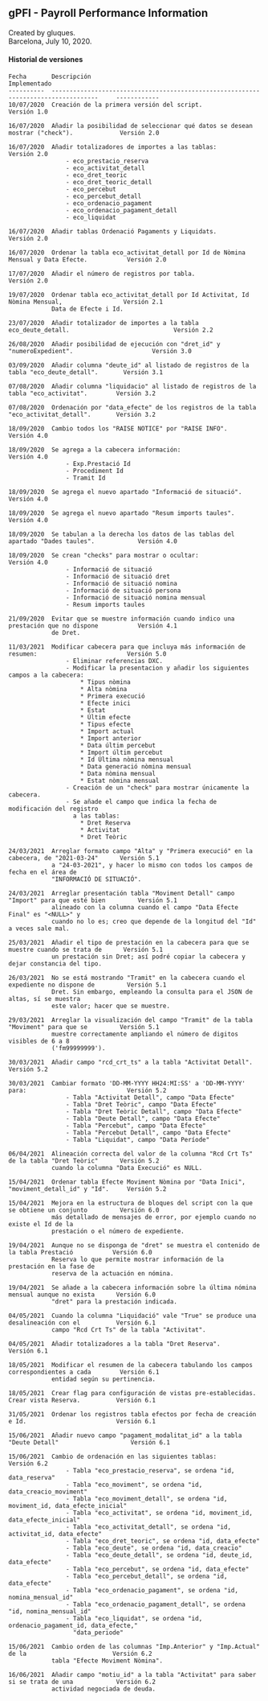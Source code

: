 ## gPFI - Payroll Performance Information

Created by gluques.  
Barcelona, July 10, 2020.

#### Historial de versiones

    Fecha       Descripción                                                                             Implementado
    ----------  -----------------------------------------------------------------------------------     ------------
    10/07/2020  Creación de la primera versión del script.                                              Versión 1.0
    
    16/07/2020  Añadir la posibilidad de seleccionar qué datos se desean mostrar ("check").             Versión 2.0
    
    16/07/2020  Añadir totalizadores de importes a las tablas:                                          Versión 2.0
                    - eco_prestacio_reserva 
                    - eco_activitat_detall  
                    - eco_dret_teoric   
                    - eco_dret_teoric_detall    
                    - eco_percebut  
                    - eco_percebut_detall   
                    - eco_ordenacio_pagament    
                    - eco_ordenacio_pagament_detall 
                    - eco_liquidat                          
                    
    16/07/2020  Añadir tablas Ordenació Pagaments y Liquidats.                                          Versión 2.0
    
    16/07/2020  Ordenar la tabla eco_activitat_detall por Id de Nòmina Mensual y Data Efecte.           Versión 2.0
    
    17/07/2020  Añadir el número de registros por tabla.                                                Versión 2.0    
    
    19/07/2020  Ordenar tabla eco_activitat_detall por Id Activitat, Id Nòmina Mensual,                 Versión 2.1
                Data de Efecte i Id.        
                
    23/07/2020  Añadir totalizador de importes a la tabla eco_deute_detall.                             Versión 2.2                
                
    26/08/2020  Añadir posibilidad de ejecución con "dret_id" y "numeroExpedient".                      Versión 3.0
    
    03/09/2020  Añadir columna "deute_id" al listado de registros de la tabla "eco_deute_detall".       Versión 3.1
    
    07/08/2020  Añadir columna "liquidacio" al listado de registros de la tabla "eco_activitat".        Versión 3.2
    
    07/08/2020  Ordenación por "data_efecte" de los registros de la tabla "eco_activitat_detall".       Versión 3.2
    
    18/09/2020  Cambio todos los "RAISE NOTICE" por "RAISE INFO".                                       Versión 4.0
    
    18/09/2020  Se agrega a la cabecera información:                                                    Versión 4.0
                    - Exp.Prestació Id 
                    - Procediment Id
                    - Tramit Id
                    
    18/09/2020  Se agrega el nuevo apartado "Informació de situació".                                   Versión 4.0
    
    18/09/2020  Se agrega el nuevo apartado "Resum imports taules".                                     Versión 4.0
    
    18/09/2020  Se tabulan a la derecha los datos de las tablas del apartado "Dades taules".            Versión 4.0
    
    18/09/2020  Se crean "checks" para mostrar o ocultar:                                               Versión 4.0
                    - Informació de situació                    
                    - Informació de situació dret
                    - Informació de situació nomina
                    - Informació de situació persona
                    - Informació de situació nomina mensual                    
                    - Resum imports taules
                    
    21/09/2020  Evitar que se muestre información cuando indico una prestación que no dispone           Versión 4.1
                de Dret.  
    
    11/03/2021  Modificar cabecera para que incluya más información de resumen:                         Versión 5.0
                    - Eliminar referencias DXC.
                    - Modificar la presentacion y añadir los siguientes campos a la cabecera:
                        * Tipus nòmina
                        * Alta nòmina
                        * Primera execució
                        * Efecte inici
                        * Estat
                        * Últim efecte
                        * Tipus efecte
                        * Import actual
                        * Import anterior
                        * Data últim percebut 
                        * Import últim percebut
                        * Id Última nòmina mensual
                        * Data generació nòmina mensual
                        * Data nòmina mensual
                        * Estat nòmina mensual
                    - Creación de un "check" para mostrar únicamente la cabecera. 
                    - Se añade el campo que indica la fecha de modificación del registro 
                      a las tablas:                    
                        * Dret Reserva                        
                        * Activitat
                        * Dret Teòric
                    
    24/03/2021  Arreglar formato campo "Alta" y "Primera execució" en la cabecera, de "2021-03-24"      Versión 5.1
                a "24-03-2021", y hacer lo mismo con todos los campos de fecha en el área de 
                "INFORMACIÓ DE SITUACIÓ".
    
    24/03/2021  Arreglar presentación tabla "Moviment Detall" campo "Import" para que esté bien         Versión 5.1
                alineado con la columna cuando el campo "Data Efecte Final" es "<NULL>" y 
                cuando no lo es; creo que depende de la longitud del "Id" a veces sale mal.
    
    25/03/2021  Añadir el tipo de prestación en la cabecera para que se muestre cuando se trata de      Versión 5.1
                un prestación sin Dret; así podré copiar la cabecera y dejar constancia del tipo.
                                
    26/03/2021  No se está mostrando "Tramit" en la cabecera cuando el expediente no dispone de         Versión 5.1
                Dret. Sin embargo, empleando la consulta para el JSON de altas, sí se muestra
                este valor; hacer que se muestre.
                
    29/03/2021  Arreglar la visualización del campo "Tramit" de la tabla "Moviment" para que se         Versión 5.1
                muestre correctamente ampliando el número de digitos visibles de 6 a 8 
                ('fm99999999').
                
    30/03/2021  Añadir campo "rcd_crt_ts" a la tabla "Activitat Detall".                                Versión 5.2           
                
    30/03/2021  Cambiar formato 'DD-MM-YYYY HH24:MI:SS' a 'DD-MM-YYYY' para:                            Versión 5.2
                    - Tabla "Activitat Detall", campo "Data Efecte"
                    - Tabla "Dret Teòric", campo "Data Efecte"
                    - Tabla "Dret Teòric Detall", campo "Data Efecte"
                    - Tabla "Deute Detall", campo "Data Efecte"
                    - Tabla "Percebut", campo "Data Efecte"
                    - Tabla "Percebut Detall", campo "Data Efecte"
                    - Tabla "Liquidat", campo "Data Període"
                    
    06/04/2021  Alineación correcta del valor de la columna "Rcd Crt Ts" de la tabla "Dret Teòric"      Versión 5.2
                cuando la columna "Data Execució" es NULL.
                    
    15/04/2021  Ordenar tabla Efecte Moviment Nòmina por "Data Inici", "moviment_detall_id" y "Id".     Versión 5.2
    
    15/04/2021  Mejora en la estructura de bloques del script con la que se obtiene un conjunto         Versión 6.0
                más detallado de mensajes de error, por ejemplo cuando no existe el Id de la 
                prestación o el número de expediente.   
                
    19/04/2021  Aunque no se disponga de "dret" se muestra el contenido de la tabla Prestació           Versión 6.0
                Reserva lo que permite mostrar información de la prestación en la fase de 
                reserva de la actuación en nómina.    
                
    19/04/2021  Se añade a la cabecera información sobre la última nómina mensual aunque no exista      Versión 6.0
                "dret" para la prestación indicada.
                
    04/05/2021  Cuando la columna "Liquidació" vale "True" se produce una desalineación con el          Versión 6.1
                campo "Rcd Crt Ts" de la tabla "Activitat". 
                
    04/05/2021  Añadir totalizadores a la tabla "Dret Reserva".                                         Versión 6.1
    
    18/05/2021  Modificar el resumen de la cabecera tabulando los campos correspondientes a cada        Versión 6.1
                entidad según su pertinencia.
                
    18/05/2021  Crear flag para configuración de vistas pre-establecidas. Crear vista Reserva.          Versión 6.1
    
    31/05/2021  Ordenar los registros tabla efectos por fecha de creación e Id.                         Versión 6.1
                
    15/06/2021  Añadir nuevo campo "pagament_modalitat_id" a la tabla "Deute Detall"                    Versión 6.1

    15/06/2021  Cambio de ordenación en las siguientes tablas:                                          Versión 6.2
                    - Tabla "eco_prestacio_reserva", se ordena "id, data_reserva"
                    - Tabla "eco_moviment", se ordena "id, data_creacio_moviment"
                    - Tabla "eco_moviment_detall", se ordena "id, moviment_id, data_efecte_inicial"
                    - Tabla "eco_activitat", se ordena "id, moviment_id, data_efecte_inicial"
                    - Tabla "eco_activitat_detall", se ordena "id, activitat_id, data_efecte"
                    - Tabla "eco_dret_teoric", se ordena "id, data_efecte"
                    - Tabla "eco_deute", se ordena "id, data_creacio"
                    - Tabla "eco_deute_detall", se ordena "id, deute_id, data_efecte"
                    - Tabla "eco_percebut", se ordena "id, data_efecte"
                    - Tabla "eco_percebut_detall", se ordena "id, data_efecte"
                    - Tabla "eco_ordenacio_pagament", se ordena "id, nomina_mensual_id"
                    - Tabla "eco_ordenacio_pagament_detall", se ordena "id, nomina_mensual_id"
                    - Tabla "eco_liquidat", se ordena "id, ordenacio_pagament_id, data_efecte," 
                      "data_periode"

    15/06/2021  Cambio orden de las columnas "Imp.Anterior" y "Imp.Actual" de la                        Versión 6.2    
                tabla "Efecte Moviment Nòmina".
                
    16/06/2021  Añadir campo "motiu_id" a la tabla "Activitat" para saber si se trata de una            Versión 6.2
                actividad negociada de deuda.
                
                
    
    
    
                
    
    
                